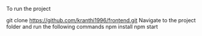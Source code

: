 To run the project

git clone https://github.com/kranthi1996/frontend.git
Navigate to the project folder and run the following commands
npm install 
npm start
